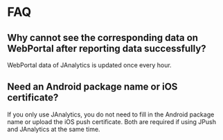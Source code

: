 # FAQ

<style>
img[alt=janalytics_img] { width: 800px; }

</style>

## Why cannot see the corresponding data on WebPortal after reporting data successfully?
WebPortal data of JAnalytics is updated once every hour.

## Need an Android package name or iOS certificate?
If you only use JAnalytics, you do not need to fill in the Android package name or upload the iOS push certificate. Both are required if using JPush and JAnalytics at the same time. 